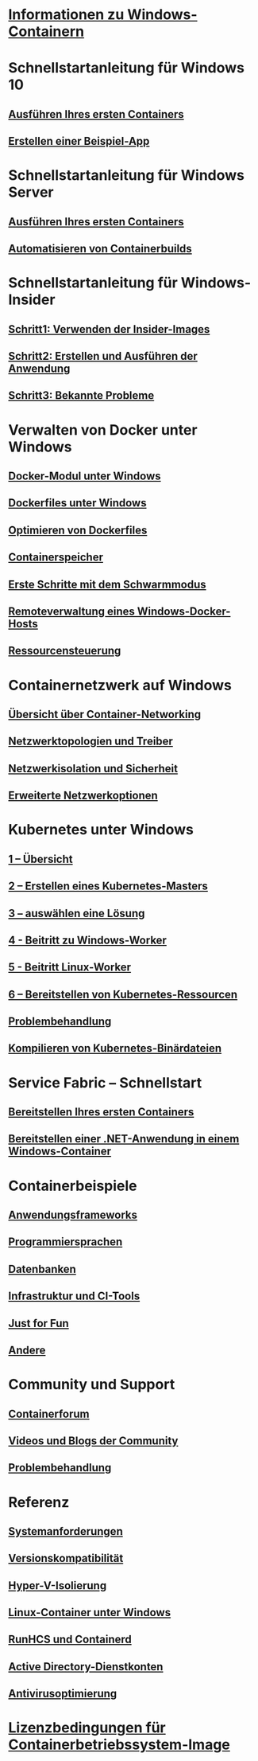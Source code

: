 # [Informationen zu Windows-Containern](about/index.md)

# Schnellstartanleitung für Windows 10
## [Ausführen Ihres ersten Containers](quick-start/quick-start-windows-10.md)
## [Erstellen einer Beispiel-App](quick-start/building-sample-app.md)

# Schnellstartanleitung für Windows Server
## [Ausführen Ihres ersten Containers](quick-start/quick-start-windows-server.md)
## [Automatisieren von Containerbuilds](quick-start/quick-start-images.md)

# Schnellstartanleitung für Windows-Insider
## [Schritt1: Verwenden der Insider-Images](quick-start/Using-Insider-Container-Images.md)
## [Schritt2: Erstellen und Ausführen der Anwendung](quick-start/Nano-RS3-.NET-Core-and-PS.md)
## [Schritt3: Bekannte Probleme](quick-start/Insider-Known-Issues.md)

# Verwalten von Docker unter Windows
## [Docker-Modul unter Windows](manage-docker/configure-docker-daemon.md)
## [Dockerfiles unter Windows](manage-docker/manage-windows-dockerfile.md)
## [Optimieren von Dockerfiles](manage-docker/optimize-windows-dockerfile.md)
## [Containerspeicher](manage-containers/container-storage.md)
## [Erste Schritte mit dem Schwarmmodus](manage-containers/swarm-mode.md)
## [Remoteverwaltung eines Windows-Docker-Hosts](management/manage_remotehost.md)
## [Ressourcensteuerung](manage-containers/resource-controls.md)

# Containernetzwerk auf Windows
## [Übersicht über Container-Networking](container-networking/architecture.md)
## [Netzwerktopologien und Treiber](container-networking/network-drivers-topologies.md)
## [Netzwerkisolation und Sicherheit](container-networking/network-isolation-security.md)
## [Erweiterte Netzwerkoptionen](container-networking/advanced.md)

# Kubernetes unter Windows 
## [1 – Übersicht](kubernetes/getting-started-kubernetes-windows.md)
## [2 – Erstellen eines Kubernetes-Masters](kubernetes/creating-a-linux-master.md)
## [3 – auswählen eine Lösung](kubernetes/network-topologies.md)
## [4 - Beitritt zu Windows-Worker](kubernetes/joining-windows-workers.md)
## [5 - Beitritt Linux-Worker](kubernetes/joining-linux-workers.md)
## [6 – Bereitstellen von Kubernetes-Ressourcen](kubernetes/deploying-resources.md)
## [Problembehandlung](kubernetes/common-problems.md)
## [Kompilieren von Kubernetes-Binärdateien](kubernetes/compiling-kubernetes-binaries.md)

# Service Fabric – Schnellstart
## [Bereitstellen Ihres ersten Containers](/azure/service-fabric/service-fabric-quickstart-containers)
## [Bereitstellen einer .NET-Anwendung in einem Windows-Container](/azure/service-fabric/service-fabric-host-app-in-a-container) 

# Containerbeispiele
## [Anwendungsframeworks](samples.md#Application-Frameworks)
## [Programmiersprachen](samples.md#Programing-Languages)
## [Datenbanken](samples.md#Databases)
## [Infrastruktur und CI-Tools](samples.md#Infrastructure-and-CI-Tools)
## [Just for Fun](samples.md#Just-for-Fun)
## [Andere](samples.md#Other)


# Community und Support
## [Containerforum](https://social.msdn.microsoft.com/Forums/en-US/home?forum=windowscontainers)
## [Videos und Blogs der Community](communitylinks.md)
## [Problembehandlung](troubleshooting.md)

# Referenz
## [Systemanforderungen](deploy-containers/system-requirements.md)
## [Versionskompatibilität](deploy-containers/version-compatibility.md)
## [Hyper-V-Isolierung](manage-containers/hyperv-container.md)
## [Linux-Container unter Windows](deploy-containers/linux-containers.md)
## [RunHCS und Containerd](deploy-containers/containerd.md)
## [Active Directory-Dienstkonten](manage-containers/manage-serviceaccounts.md)
## [Antivirusoptimierung](https://msdn.microsoft.com/en-us/windows/hardware/drivers/ifs/anti-virus-optimization-for-windows-containers)

# [Lizenzbedingungen für Containerbetriebssystem-Image](Images_EULA.md)
